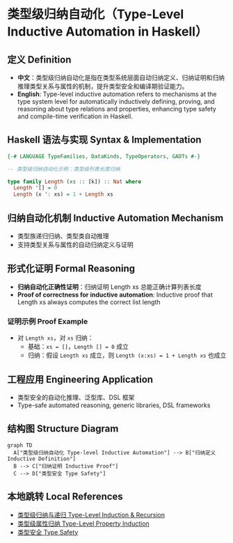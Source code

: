 # 类型级归纳自动化（Type-Level Inductive Automation in Haskell）

## 定义 Definition

- **中文**：类型级归纳自动化是指在类型系统层面自动归纳定义、归纳证明和归纳推理类型关系与属性的机制，提升类型安全和编译期验证能力。
- **English**: Type-level inductive automation refers to mechanisms at the type system level for automatically inductively defining, proving, and reasoning about type relations and properties, enhancing type safety and compile-time verification in Haskell.

## Haskell 语法与实现 Syntax & Implementation

```haskell
{-# LANGUAGE TypeFamilies, DataKinds, TypeOperators, GADTs #-}

-- 类型级归纳自动化示例：类型级列表长度归纳

type family Length (xs :: [k]) :: Nat where
  Length '[] = 0
  Length (x ': xs) = 1 + Length xs
```

## 归纳自动化机制 Inductive Automation Mechanism

- 类型族递归归纳、类型类自动推理
- 支持类型关系与属性的自动归纳定义与证明

## 形式化证明 Formal Reasoning

- **归纳自动化正确性证明**：归纳证明 Length xs 总能正确计算列表长度
- **Proof of correctness for inductive automation**: Inductive proof that Length xs always computes the correct list length

### 证明示例 Proof Example

- 对 `Length xs`，对 `xs` 归纳：
  - 基础：`xs = []`，`Length [] = 0` 成立
  - 归纳：假设 `Length xs` 成立，则 `Length (x:xs) = 1 + Length xs` 也成立

## 工程应用 Engineering Application

- 类型安全的自动化推理、泛型库、DSL 框架
- Type-safe automated reasoning, generic libraries, DSL frameworks

## 结构图 Structure Diagram

```mermaid
graph TD
  A["类型级归纳自动化 Type-level Inductive Automation"] --> B["归纳定义 Inductive Definition"]
  B --> C["归纳证明 Inductive Proof"]
  C --> D["类型安全 Type Safety"]
```

## 本地跳转 Local References

- [类型级归纳与递归 Type-Level Induction & Recursion](../23-Type-Level-Induction/01-Type-Level-Induction-in-Haskell.md)
- [类型级属性归纳 Type-Level Property Induction](../48-Type-Level-Property-Induction/01-Type-Level-Property-Induction-in-Haskell.md)
- [类型安全 Type Safety](../14-Type-Safety/01-Type-Safety-in-Haskell.md)
